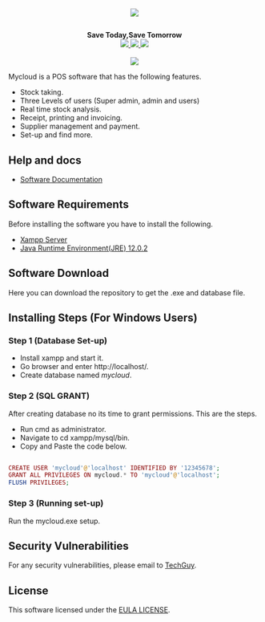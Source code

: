 # <p align="center"><a href="#" target="_blank"><img src="https://github.com/dev-techguy/Point-Of-Sale/blob/master/img/logo.png"></a></p>

<p align="center">
  <b>Save Today,Save Tomorrow</b><br>
  <a href="https://github.com/dev-techguy/Point-Of-Sale/issues">
  <img src="https://img.shields.io/github/issues/dev-techguy/Point-Of-Sale">
  </a>
  <a href="https://github.com/dev-techguy/Point-Of-Sale/network/members">
  <img src="https://img.shields.io/github/forks/dev-techguy/Point-Of-Sale">
  </a>
  <a href="https://github.com/dev-techguy/Point-Of-Sale/stargazers">
  <img src="https://img.shields.io/github/stars/dev-techguy/Point-Of-Sale">
  </a>
  <br><br>
  <img src="https://github.com/dev-techguy/Point-Of-Sale/blob/master/img/banner.PNG">
</p>

Mycloud is a POS software that has the following features.

- Stock taking.
- Three Levels of users (Super admin, admin and users)
- Real time stock analysis.
- Receipt, printing and invoicing.
- Supplier management and payment.
- Set-up and find more.

## Help and docs

- [Software Documentation](#)


## Software Requirements

Before installing the software you have to install the following.

- [Xampp Server](https://www.apachefriends.org/index.html)
- [Java Runtime Environment(JRE) 12.0.2](https://www.java.com/en/)


## Software Download

Here you can download the repository to get the .exe and database file.


## Installing Steps (For Windows Users)

### Step 1 (Database Set-up)

- Install xampp and start it.
- Go browser and enter http://localhost/.
- Create database named *mycloud*.

### Step 2 (SQL GRANT)

After creating database no its time to grant permissions. This are the steps.

- Run cmd as administrator.
- Navigate to cd xampp/mysql/bin.
- Copy and Paste the code below.

```php

CREATE USER 'mycloud'@'localhost' IDENTIFIED BY '12345678';
GRANT ALL PRIVILEGES ON mycloud.* TO 'mycloud'@'localhost';
FLUSH PRIVILEGES;

```
### Step 3 (Running set-up)

Run the mycloud.exe setup.

## Security Vulnerabilities
 For any security vulnerabilities, please email to [TechGuy](mailto:dev.techguy@mail.com).
 
## License
 This software licensed under the [EULA LICENSE](#).
